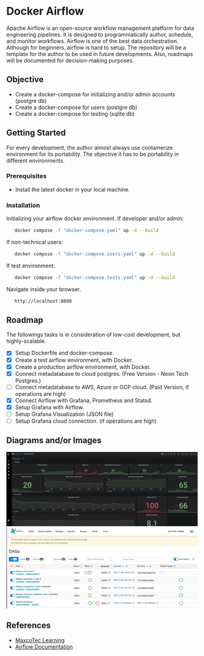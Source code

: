 # Docker Airflow
Apache Airflow is an open-source workflow management platform for data engineering pipelines. It is designed to programmatically author, schedule, and monitor workflows. Airflow is one of the best data orchestration. Although for beginners, airflow is hard to setup. The repository will be a template for the author to be used in future developments. Also, roadmaps will be documented for decision-making purposes.

## Objective
- Create a docker-compose for initializing and/or admin accounts (postgre db)
- Create a docker-compose for users (postgre db)
- Create a docker-compose for testing (sqlite db) 

<!-- GETTING STARTED -->
## Getting Started
For every development, the author almost always use containerize environment for its portability. The objective it has to be portability in different environments.

### Prerequisites
- Install the latest docker in your local machine.

### Installation
Initializing your airflow docker environment. If developer and/or admin:
```sh
   docker compose -f "docker-compose.yaml" up -d --build
   ```
If non-technical users:
```sh
   docker compose -f "docker-compose.users.yaml" up -d --build
   ```
If test environment:
```sh
   docker compose -f "docker-compose.tests.yaml" up -d --build
   ```
Navigate inside your browser.
```sh
   http://localhost:8080
   ```

<!-- ROADMAP -->
## Roadmap
The followings tasks is in consideration of low-cost development, but highly-scalable.
- [x] Setup Dockerfile and docker-compose.
- [x] Create a test airflow environment, with Docker.
- [x] Create a production airflow environment, with Docker.
- [x] Connect metadatabase to cloud postgres. (Free Version - Neon Tech Postgres.)
- [ ] Connect metadatabase to AWS, Azure or GCP cloud. (Paid Version, if operations are high)
- [x] Connect Airflow with Grafana, Prometheus and Statsd.
- [x] Setup Grafana with Airflow.
- [ ] Setup Grafana Visualization (JSON file)
- [ ] Setup Grafana cloud connection. (if operations are high)

<!-- Images and/or Diagrams -->
## Diagrams and/or Images
![grafana_sample](images/image.png)
![airflow_sample](images/images-2.png)

<!-- REFERENCES -->
## References
* [MaxcoTec Learning](https://www.youtube.com/watch?v=xyeR_uFhnD4)
* [Airflow Documentation](https://airflow.apache.org/docs/apache-airflow/2.7.3/docker-compose.yaml)
